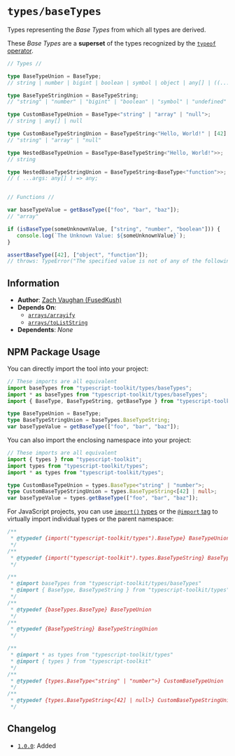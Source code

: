 # `types/baseTypes`
Types representing the _Base Types_ from which all types are derived.

These _Base Types_ are a **superset** of the types recognized by the [`typeof` operator](https://developer.mozilla.org/docs/Web/JavaScript/Reference/Operators/typeof).

```ts
// Types //

type BaseTypeUnion = BaseType;
// string | number | bigint | boolean | symbol | object | any[] | ((...args: any[]) => any) | null | undefined

type BaseTypeStringUnion = BaseTypeString;
// "string" | "number" | "bigint" | "boolean" | "symbol" | "undefined" | "object" | "function" | "null" | "array"

type CustomBaseTypeUnion = BaseType<"string" | "array" | "null">;
// string | any[] | null

type CustomBaseTypeStringUnion = BaseTypeString<"Hello, World!" | [42] | null>;
// "string" | "array" | "null"

type NestedBaseTypeUnion = BaseType<BaseTypeString<"Hello, World!">>;
// string

type NestedBaseTypeStringUnion = BaseTypeString<BaseType<"function">>;
// ( ...args: any[] ) => any;


// Functions //

var baseTypeValue = getBaseType(["foo", "bar", "baz"]);
// "array"

if (isBaseType(someUnknownValue, ["string", "number", "boolean"])) {
   console.log(`The Unknown Value: ${someUnknownValue}`);
}

assertBaseType([42], ["object", "function"]);
// throws: TypeError("The specified value is not of any of the following types: object or function (A array was provided).");
```


## Information
- **Author**: [Zach Vaughan (FusedKush)](https://github.com/FusedKush)
- **Depends On**:
  - [`arrays/arrayify`](../../arrays/arrayify)
  - [`arrays/toListString`](../../arrays/toListString)
- **Dependents**: _None_


## NPM Package Usage
You can directly import the tool into your project:
```ts
// These imports are all equivalent
import baseTypes from "typescript-toolkit/types/baseTypes";
import * as baseTypes from "typescript-toolkit/types/baseTypes";
import { BaseType, BaseTypeString, getBaseType } from "typescript-toolkit/types";

type BaseTypeUnion = BaseType;
type BaseTypeStringUnion = baseTypes.BaseTypeString;
var baseTypeValue = getBaseType(["foo", "bar", "baz"]);
```

You can also import the enclosing namespace into your project:
```ts
// These imports are all equivalent
import { types } from "typescript-toolkit";
import types from "typescript-toolkit/types";
import * as types from "typescript-toolkit/types";

type CustomBaseTypeUnion = types.BaseType<"string" | "number">;
type CustomBaseTypeStringUnion = types.BaseTypeString<[42] | null>;
var baseTypeValue = types.getBaseType(["foo", "bar", "baz"]);
```

For JavaScript projects, you can use [`import()` types](https://www.typescriptlang.org/docs/handbook/modules/reference.html#import-types) or the [`@import` tag](https://www.typescriptlang.org/docs/handbook/jsdoc-supported-types.html#import) to virtually import individual types or the parent namespace:
```js
/**
 * @typedef {import("typescript-toolkit/types").BaseType} BaseTypeUnion
 */
/**
 * @typedef {import("typescript-toolkit").types.BaseTypeString} BaseTypeStringUnion
 */

/**
 * @import baseTypes from "typescript-toolkit/types/baseTypes"
 * @import { BaseType, BaseTypeString } from "typescript-toolkit/types"
 */
/**
 * @typedef {baseTypes.BaseType} BaseTypeUnion
 */
/**
 * @typedef {BaseTypeString} BaseTypeStringUnion
 */

/**
 * @import * as types from "typescript-toolkit/types"
 * @import { types } from "typescript-toolkit"
 */
/**
 * @typedef {types.BaseType<"string" | "number">} CustomBaseTypeUnion
 */
/**
 * @typedef {types.BaseTypeString<[42] | null>} CustomBaseTypeStringUnion
 */
```


## Changelog
- [`1.0.0`](https://github.com/FusedKush/typescript-toolkit/releases/1.0.0): Added